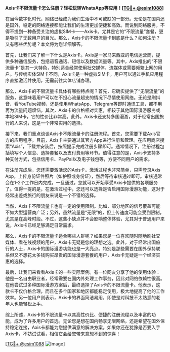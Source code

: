 **Axis卡不限流量卡怎么注册？轻松玩转WhatsApp等应用！[[TG💪+ @esim1088](https://t.me/s/esim1088)]**

在当今数字化时代，网络已经成为我们生活中不可或缺的一部分。无论是在国内还是国外，稳定的网络连接都能让我们的生活更加便捷和高效。而说到网络服务，不得不提到一种备受关注的虚拟SIM卡——Axis卡。尤其是它的“不限流量”套餐，更是吸引了无数用户的目光。那么，Axis卡的不限流量卡到底是什么？如何注册？又有哪些优势呢？本文将为您详细解答。

首先，让我们来了解一下什么是Axis卡。Axis是一家马来西亚的电信运营商，提供多种通信服务，包括语音通话、短信以及数据流量等。其中，Axis推出的“不限流量卡”是其一大特色，特别适合经常使用社交媒体、流媒体或需要频繁上网的用户。与传统实体SIM卡不同，Axis卡是一种虚拟SIM卡，用户可以通过手机应用程序直接激活并使用，无需前往实体店铺办理。

那么，Axis卡的不限流量卡具体有哪些特点呢？首先，它确实提供了“无限流量”的服务，这意味着用户可以在不担心流量超支的情况下尽情使用网络。无论是刷抖音、看YouTube视频，还是使用WhatsApp、Telegram等即时通讯工具，都不用再为流量问题烦恼。其次，Axis卡的价格相对实惠，相较于其他国际漫游服务或本地SIM卡，它的性价比非常高。此外，Axis卡还支持多国漫游，对于经常出国旅行的人来说，这是一个非常实用的选择。

接下来，我们重点谈谈Axis卡不限流量卡的注册流程。首先，您需要下载Axis官方的应用程序。目前，Axis卡主要通过其官方App进行注册和管理。在应用商店搜索“Axis”，下载并安装后，按照提示完成注册步骤即可。通常情况下，注册过程包括填写个人信息、选择套餐以及支付费用等环节。值得注意的是，Axis卡支持多种支付方式，包括信用卡、PayPal以及电子钱包等，方便不同用户的需求。

在注册完成后，您还需要激活您的Axis卡。激活过程也非常简单，只需登录Axis App，上传身份证件照片（如护照或身份证），然后等待审核通过即可。审核通常会在1-2个工作日内完成，一旦通过，您就可以开始享受Axis卡提供的各项服务了。值得一提的是，在激活过程中，您还可以选择是否启用国际漫游功能，这对于经常出差或旅行的朋友来说是一个不错的选择。

当然，Axis卡不限流量卡也有一定的使用限制。比如，部分地区的信号覆盖可能不如大型运营商广泛；另外，虽然流量是“无限”的，但上传速度可能会受到限制，尤其是在高峰时段。不过，这些小缺点并不会影响整体体验，尤其对于普通用户来说，Axis卡已经足够满足日常需求。

那么，Axis卡的不限流量卡适合哪些人群呢？如果您是一位喜欢随时随地刷社交媒体、看在线视频的用户，Axis卡无疑是您的理想之选。此外，对于经常出国旅行的人士，Axis卡的国际漫游功能也是一大亮点。特别是那些需要在国外保持联系但又不想花太多钱购买昂贵的国际漫游套餐的用户，Axis卡无疑是一个经济实惠的选择。

最后，让我们来看看Axis卡的一些实际案例。有一位网友分享了他的使用体验：他是一名自由职业者，经常需要在国内外处理工作事务，因此对网络依赖性很高。在他尝试过多种国际漫游方案后，最终选择了Axis卡的不限流量卡。他表示，这款卡不仅价格合理，而且在多个国家和地区都能稳定使用，极大地提高了他的工作效率。另一位用户则表示，Axis卡的界面简洁易用，即使是对科技不太熟悉的老年人也能轻松上手。

综上所述，Axis卡的不限流量卡以其高性价比、便捷的注册流程以及丰富的功能，成为了许多用户的首选。无论您是想在国内畅享无限网络，还是希望在国外保持稳定连接，Axis卡都能为您提供满意的解决方案。如果你还在犹豫是否要入手Axis卡，不妨试试看，相信它会给您带来意想不到的惊喜！

[[TG💪+ @esim1088](https://t.me/s/esim1088) ![Image](https://i.postimg.cc/4NQfJmqS/Snipaste-2025-05-13-00-14-12.png)]